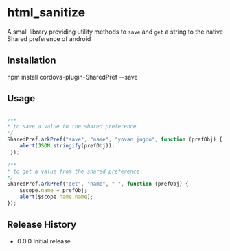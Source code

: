 html_sanitize
=========

A small library providing utility methods to `save` and `get` a string to the native Shared preference of android

## Installation

  npm install cordova-plugin-SharedPref --save

## Usage

```javascript

/**
* to save a value to the shared preference
*/
SharedPref.arkPref("save", "name", "yovan jugoo", function (prefObj) {
    alert(JSON.stringify(prefObj));
 });
 
/**
* to get a value from the shared preference
*/
SharedPref.arkPref("get", "name", " ", function (prefObj) {
    $scope.name = prefObj;
    alert($scope.name.name);
});

```

## Release History

* 0.0.0 Initial release
